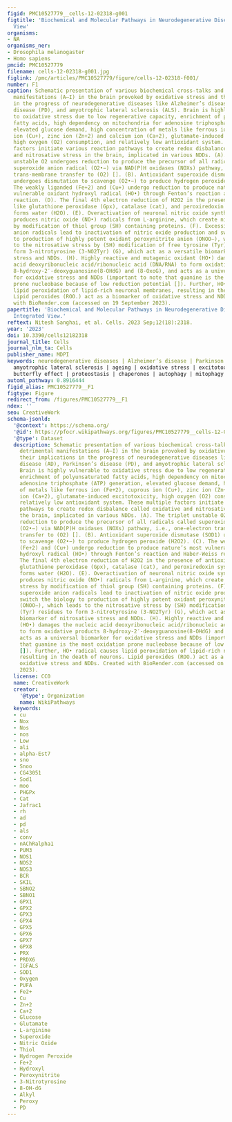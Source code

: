 ```yaml
---
figid: PMC10527779__cells-12-02318-g001
figtitle: 'Biochemical and Molecular Pathways in Neurodegenerative Diseases: An Integrated
  View'
organisms:
- NA
organisms_ner:
- Drosophila melanogaster
- Homo sapiens
pmcid: PMC10527779
filename: cells-12-02318-g001.jpg
figlink: /pmc/articles/PMC10527779/figure/cells-12-02318-f001/
number: F1
caption: Schematic presentation of various biochemical cross-talks and their detrimental
  manifestations (A–I) in the brain provoked by oxidative stress and their implications
  in the progress of neurodegenerative diseases like Alzheimer’s disease (AD), Parkinson’s
  disease (PD), and amyotrophic lateral sclerosis (ALS). Brain is highly vulnerable
  to oxidative stress due to low regenerative capacity, enrichment of polyunsaturated
  fatty acids, high dependency on mitochondria for adenosine triphosphate (ATP) generation,
  elevated glucose demand, high concentration of metals like ferrous ion (Fe+2), cuprous
  ion (Cu+), zinc ion (Zn+2) and calcium ion (Ca+2), glutamate-induced excitotoxicity,
  high oxygen (O2) consumption, and relatively low antioxidant system. These multiple
  factors initiate various reaction pathways to create redox disbalance called oxidative
  and nitrosative stress in the brain, implicated in various NDDs. (A). The triplet
  unstable O2 undergoes reduction to produce the precursor of all radicals called
  superoxide anion radical (O2•−) via NAD(P)H oxidases (NOXs) pathway, i.e., one-electron
  trans-membrane transfer to (O2) []. (B). Antioxidant superoxide dismutase (SOD1)
  undergoes dismutation to scavenge (O2•−) to produce hydrogen peroxide (H2O2). (C).
  The weakly liganded (Fe+2) and (Cu+) undergo reduction to produce nature’s most
  vulnerable oxidant hydroxyl radical (HO•) through Fenton’s reaction and Haber-Weiss
  reaction. (D). The final 4th electron reduction of H2O2 in the presence of antioxidants,
  like glutathione peroxidase (Gpx), catalase (cat), and peroxiredoxin system (Prx),
  forms water (H2O). (E). Overactivation of neuronal nitric oxide synthase (nNOS)
  produces nitric oxide (NO•) radicals from L-arginine, which create nitrosative stress
  by modification of thiol group (SH) containing proteins. (F). Excessive superoxide
  anion radicals lead to inactivation of nitric oxide production and switch the biology
  to production of highly potent oxidant peroxynitrite anion (ONOO−), which leads
  to the nitrosative stress by (SH) modification of free tyrosine (Tyr) residues to
  form 3-nitrotyrosine (3-NO2Tyr) (G), which act as a versatile biomarker of nitrosative
  stress and NDDs. (H). Highly reactive and mutagenic oxidant (HO•) damages the nucleic
  acid deoxyribonucleic acid/ribonucleic acid (DNA/RNA) to form oxidative products
  8-hydroxy-2′-deoxyguanosine(8-OHdG) and (8-OxoG), and acts as a universal biomarker
  for oxidative stress and NDDs (important to note that guanine is the most oxidation
  prone nucleobase because of low reduction potential []). Further, HO• radical causes
  lipid peroxidation of lipid-rich neuronal membranes, resulting in the death of neurons.
  Lipid peroxides (ROO.) act as a biomarker of oxidative stress and NDDs. Created
  with BioRender.com (accessed on 19 September 2023).
papertitle: 'Biochemical and Molecular Pathways in Neurodegenerative Diseases: An
  Integrated View.'
reftext: Nitesh Sanghai, et al. Cells. 2023 Sep;12(18):2318.
year: '2023'
doi: 10.3390/cells12182318
journal_title: Cells
journal_nlm_ta: Cells
publisher_name: MDPI
keywords: neurodegenerative diseases | Alzheimer’s disease | Parkinson’s disease |
  amyotrophic lateral sclerosis | ageing | oxidative stress | excitotoxicity | calcium
  butterfly effect | proteostasis | chaperones | autophagy | mitophagy | neuroinflammation
automl_pathway: 0.8916444
figid_alias: PMC10527779__F1
figtype: Figure
redirect_from: /figures/PMC10527779__F1
ndex: ''
seo: CreativeWork
schema-jsonld:
  '@context': https://schema.org/
  '@id': https://pfocr.wikipathways.org/figures/PMC10527779__cells-12-02318-g001.html
  '@type': Dataset
  description: Schematic presentation of various biochemical cross-talks and their
    detrimental manifestations (A–I) in the brain provoked by oxidative stress and
    their implications in the progress of neurodegenerative diseases like Alzheimer’s
    disease (AD), Parkinson’s disease (PD), and amyotrophic lateral sclerosis (ALS).
    Brain is highly vulnerable to oxidative stress due to low regenerative capacity,
    enrichment of polyunsaturated fatty acids, high dependency on mitochondria for
    adenosine triphosphate (ATP) generation, elevated glucose demand, high concentration
    of metals like ferrous ion (Fe+2), cuprous ion (Cu+), zinc ion (Zn+2) and calcium
    ion (Ca+2), glutamate-induced excitotoxicity, high oxygen (O2) consumption, and
    relatively low antioxidant system. These multiple factors initiate various reaction
    pathways to create redox disbalance called oxidative and nitrosative stress in
    the brain, implicated in various NDDs. (A). The triplet unstable O2 undergoes
    reduction to produce the precursor of all radicals called superoxide anion radical
    (O2•−) via NAD(P)H oxidases (NOXs) pathway, i.e., one-electron trans-membrane
    transfer to (O2) []. (B). Antioxidant superoxide dismutase (SOD1) undergoes dismutation
    to scavenge (O2•−) to produce hydrogen peroxide (H2O2). (C). The weakly liganded
    (Fe+2) and (Cu+) undergo reduction to produce nature’s most vulnerable oxidant
    hydroxyl radical (HO•) through Fenton’s reaction and Haber-Weiss reaction. (D).
    The final 4th electron reduction of H2O2 in the presence of antioxidants, like
    glutathione peroxidase (Gpx), catalase (cat), and peroxiredoxin system (Prx),
    forms water (H2O). (E). Overactivation of neuronal nitric oxide synthase (nNOS)
    produces nitric oxide (NO•) radicals from L-arginine, which create nitrosative
    stress by modification of thiol group (SH) containing proteins. (F). Excessive
    superoxide anion radicals lead to inactivation of nitric oxide production and
    switch the biology to production of highly potent oxidant peroxynitrite anion
    (ONOO−), which leads to the nitrosative stress by (SH) modification of free tyrosine
    (Tyr) residues to form 3-nitrotyrosine (3-NO2Tyr) (G), which act as a versatile
    biomarker of nitrosative stress and NDDs. (H). Highly reactive and mutagenic oxidant
    (HO•) damages the nucleic acid deoxyribonucleic acid/ribonucleic acid (DNA/RNA)
    to form oxidative products 8-hydroxy-2′-deoxyguanosine(8-OHdG) and (8-OxoG), and
    acts as a universal biomarker for oxidative stress and NDDs (important to note
    that guanine is the most oxidation prone nucleobase because of low reduction potential
    []). Further, HO• radical causes lipid peroxidation of lipid-rich neuronal membranes,
    resulting in the death of neurons. Lipid peroxides (ROO.) act as a biomarker of
    oxidative stress and NDDs. Created with BioRender.com (accessed on 19 September
    2023).
  license: CC0
  name: CreativeWork
  creator:
    '@type': Organization
    name: WikiPathways
  keywords:
  - cu
  - Nox
  - Nos
  - nos
  - Low
  - ali
  - alpha-Est7
  - sno
  - Snoo
  - CG43051
  - Sod1
  - moo
  - PHGPx
  - Cat
  - Jafrac1
  - rh
  - ad
  - pd
  - als
  - conv
  - nAChRalpha1
  - PUM3
  - NOS1
  - NOS2
  - NOS3
  - BCR
  - SKIL
  - SBNO2
  - SBNO1
  - GPX1
  - GPX2
  - GPX3
  - GPX4
  - GPX5
  - GPX6
  - GPX7
  - GPX8
  - PRX
  - PRDX6
  - IGFALS
  - SOD1
  - Oxygen
  - PUFA
  - Fe2+
  - Cu
  - Zn+2
  - Ca+2
  - Glucose
  - Glutamate
  - L-arginine
  - Superoxide
  - Nitric Oxide
  - Thiol
  - Hydrogen Peroxide
  - Fe+2
  - Hydroxyl
  - Peroxynitrite
  - 3-Nitrotyrosine
  - 8-OH-dG
  - Alkyl
  - Peroxy
  - PD
---
```

